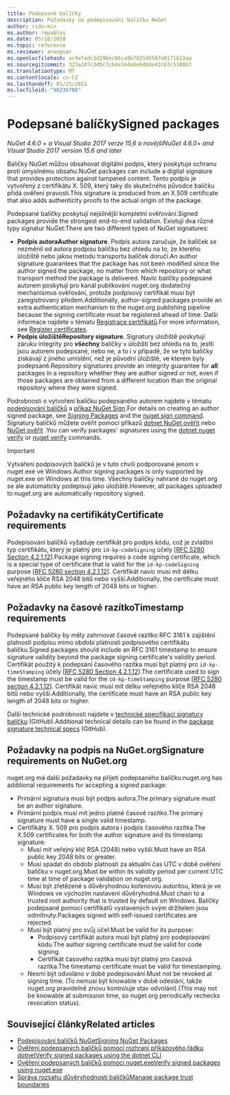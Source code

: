 ```yaml
---
title: Podepsané balíčky
description: Požadavky na podepisování balíčku NuGet
author: rido-min
ms.author: rmpablos
ms.date: 05/18/2018
ms.topic: reference
ms.reviewer: ananguar
ms.openlocfilehash: ac9efadc1d29bec86ca9b7821d5587e0171613aa
ms.sourcegitcommit: 323a107c345c7cb4e344a6e6d8de42c63c5188b7
ms.translationtype: MT
ms.contentlocale: cs-CZ
ms.lasthandoff: 01/15/2021
ms.locfileid: "98235708"
---
```

# <a name="signed-packages"></a><span data-ttu-id="4ad43-103">Podepsané balíčky</span><span class="sxs-lookup"><span data-stu-id="4ad43-103">Signed packages</span></span>

<span data-ttu-id="4ad43-104">*NuGet 4.6.0 + a Visual Studio 2017 verze 15,6 a novější*</span><span class="sxs-lookup"><span data-stu-id="4ad43-104">*NuGet 4.6.0+ and Visual Studio 2017 version 15.6 and later*</span></span>

<span data-ttu-id="4ad43-105">Balíčky NuGet můžou obsahovat digitální podpis, který poskytuje ochranu proti úmyslnému obsahu.</span><span class="sxs-lookup"><span data-stu-id="4ad43-105">NuGet packages can include a digital signature that provides protection against tampered content.</span></span> <span data-ttu-id="4ad43-106">Tento podpis je vytvořený z certifikátu X. 509, který taky do skutečného původce balíčku přidá ověření pravosti.</span><span class="sxs-lookup"><span data-stu-id="4ad43-106">This signature is produced from an X.509 certificate that also adds authenticity proofs to the actual origin of the package.</span></span>

<span data-ttu-id="4ad43-107">Podepsané balíčky poskytují nejsilnější kompletní ověřování.</span><span class="sxs-lookup"><span data-stu-id="4ad43-107">Signed packages provide the strongest end-to-end validation.</span></span> <span data-ttu-id="4ad43-108">Existují dva různé typy signatur NuGet:</span><span class="sxs-lookup"><span data-stu-id="4ad43-108">There are two different types of NuGet signatures:</span></span>
- <span data-ttu-id="4ad43-109">**Podpis autora**</span><span class="sxs-lookup"><span data-stu-id="4ad43-109">**Author signature**.</span></span> <span data-ttu-id="4ad43-110">Podpis autora zaručuje, že balíček se nezměnil od autora podpisu balíčku bez ohledu na to, ze kterého úložiště nebo jakou metodu transportu balíček doručí.</span><span class="sxs-lookup"><span data-stu-id="4ad43-110">An author signature guarantees that the package has not been modified since the author signed the package, no matter from which repository or what transport method the package is delivered.</span></span> <span data-ttu-id="4ad43-111">Navíc balíčky podepsané autorem poskytují pro kanál publikování nuget.org dodatečný mechanismus ověřování, protože podpisový certifikát musí být zaregistrovaný předem.</span><span class="sxs-lookup"><span data-stu-id="4ad43-111">Additionally, author-signed packages provide an extra authentication mechanism to the nuget.org publishing pipeline because the signing certificate must be registered ahead of time.</span></span> <span data-ttu-id="4ad43-112">Další informace najdete v tématu [Registrace certifikátů](#signature-requirements-on-nugetorg).</span><span class="sxs-lookup"><span data-stu-id="4ad43-112">For more information, see [Register certificates](#signature-requirements-on-nugetorg).</span></span>
- <span data-ttu-id="4ad43-113">**Podpis úložiště**</span><span class="sxs-lookup"><span data-stu-id="4ad43-113">**Repository signature**.</span></span> <span data-ttu-id="4ad43-114">Signatury úložiště poskytují záruku integrity pro **všechny** balíčky v úložišti bez ohledu na to, jestli jsou autorem podepsané, nebo ne, a to i v případě, že se tyto balíčky získávají z jiného umístění, než je původní úložiště, ve kterém byly podepsané.</span><span class="sxs-lookup"><span data-stu-id="4ad43-114">Repository signatures provide an integrity guarantee for **all** packages in a repository whether they are author signed or not, even if those packages are obtained from a different location than the original repository where they were signed.</span></span>   

<span data-ttu-id="4ad43-115">Podrobnosti o vytvoření balíčku podepsaného autorem najdete v tématu [podepisování balíčků](../create-packages/Sign-a-package.md) a [příkaz NuGet Sign](../reference/cli-reference/cli-ref-sign.md).</span><span class="sxs-lookup"><span data-stu-id="4ad43-115">For details on creating an author signed package, see [Signing Packages](../create-packages/Sign-a-package.md) and the [nuget sign command](../reference/cli-reference/cli-ref-sign.md).</span></span> <span data-ttu-id="4ad43-116">Signatury balíčků můžete ověřit pomocí příkazů [dotnet NuGet ověřit](/dotnet/core/tools/dotnet-nuget-verify.md) nebo [NuGet ověřit](../reference/cli-reference/cli-ref-verify.md) .</span><span class="sxs-lookup"><span data-stu-id="4ad43-116">You can verify packages' signatures using the [dotnet nuget verify](/dotnet/core/tools/dotnet-nuget-verify.md) or [nuget verify](../reference/cli-reference/cli-ref-verify.md) commands.</span></span>

> [!Important]
> <span data-ttu-id="4ad43-117">Vytváření podpisových balíčků je v tuto chvíli podporované jenom v nuget.exe ve Windows.</span><span class="sxs-lookup"><span data-stu-id="4ad43-117">Author signing packages is only supported by nuget.exe on Windows at this time.</span></span> <span data-ttu-id="4ad43-118">Všechny balíčky nahrané do nuget.org se ale automaticky podepisují jako úložiště.</span><span class="sxs-lookup"><span data-stu-id="4ad43-118">However, all packages uploaded to nuget.org are automatically repository signed.</span></span>

## <a name="certificate-requirements"></a><span data-ttu-id="4ad43-119">Požadavky na certifikáty</span><span class="sxs-lookup"><span data-stu-id="4ad43-119">Certificate requirements</span></span>

<span data-ttu-id="4ad43-120">Podepisování balíčků vyžaduje certifikát pro podpis kódu, což je zvláštní typ certifikátu, který je platný pro `id-kp-codeSigning` účely [[RFC 5280 Section 4.2.1.12](https://tools.ietf.org/html/rfc5280#section-4.2.1.12)].</span><span class="sxs-lookup"><span data-stu-id="4ad43-120">Package signing requires a code signing certificate, which is a special type of certificate that is valid for the `id-kp-codeSigning` purpose [[RFC 5280 section 4.2.1.12](https://tools.ietf.org/html/rfc5280#section-4.2.1.12)].</span></span> <span data-ttu-id="4ad43-121">Certifikát navíc musí mít délku veřejného klíče RSA 2048 bitů nebo vyšší.</span><span class="sxs-lookup"><span data-stu-id="4ad43-121">Additionally, the certificate must have an RSA public key length of 2048 bits or higher.</span></span>

## <a name="timestamp-requirements"></a><span data-ttu-id="4ad43-122">Požadavky na časové razítko</span><span class="sxs-lookup"><span data-stu-id="4ad43-122">Timestamp requirements</span></span>

<span data-ttu-id="4ad43-123">Podepsané balíčky by měly zahrnovat časové razítko RFC 3161 k zajištění platnosti podpisu mimo období platnosti podpisového certifikátu balíčku.</span><span class="sxs-lookup"><span data-stu-id="4ad43-123">Signed packages should include an RFC 3161 timestamp to ensure signature validity beyond the package signing certificate's validity period.</span></span> <span data-ttu-id="4ad43-124">Certifikát použitý k podepsání časového razítka musí být platný pro `id-kp-timeStamping` účely [[RFC 5280 Section 4.2.1.12](https://tools.ietf.org/html/rfc5280#section-4.2.1.12)].</span><span class="sxs-lookup"><span data-stu-id="4ad43-124">The certificate used to sign the timestamp must be valid for the `id-kp-timeStamping` purpose [[RFC 5280 section 4.2.1.12](https://tools.ietf.org/html/rfc5280#section-4.2.1.12)].</span></span> <span data-ttu-id="4ad43-125">Certifikát navíc musí mít délku veřejného klíče RSA 2048 bitů nebo vyšší.</span><span class="sxs-lookup"><span data-stu-id="4ad43-125">Additionally, the certificate must have an RSA public key length of 2048 bits or higher.</span></span>

<span data-ttu-id="4ad43-126">Další technické podrobnosti najdete v [technické specifikaci signatury balíčku](https://github.com/NuGet/Home/wiki/Package-Signatures-Technical-Details) (GitHub).</span><span class="sxs-lookup"><span data-stu-id="4ad43-126">Additional technical details can be found in the [package signature technical specs](https://github.com/NuGet/Home/wiki/Package-Signatures-Technical-Details) (GitHub).</span></span>

## <a name="signature-requirements-on-nugetorg"></a><span data-ttu-id="4ad43-127">Požadavky na podpis na NuGet.org</span><span class="sxs-lookup"><span data-stu-id="4ad43-127">Signature requirements on NuGet.org</span></span>

<span data-ttu-id="4ad43-128">nuget.org má další požadavky na přijetí podepsaného balíčku:</span><span class="sxs-lookup"><span data-stu-id="4ad43-128">nuget.org has additional requirements for accepting a signed package:</span></span>

- <span data-ttu-id="4ad43-129">Primární signatura musí být podpis autora.</span><span class="sxs-lookup"><span data-stu-id="4ad43-129">The primary signature must be an author signature.</span></span>
- <span data-ttu-id="4ad43-130">Primární podpis musí mít jedno platné časové razítko.</span><span class="sxs-lookup"><span data-stu-id="4ad43-130">The primary signature must have a single valid timestamp.</span></span>
- <span data-ttu-id="4ad43-131">Certifikáty X. 509 pro podpis autora i podpis časového razítka:</span><span class="sxs-lookup"><span data-stu-id="4ad43-131">The X.509 certificates for both the author signature and its timestamp signature:</span></span>
  - <span data-ttu-id="4ad43-132">Musí mít veřejný klíč RSA (2048) nebo vyšší.</span><span class="sxs-lookup"><span data-stu-id="4ad43-132">Must have an RSA public key 2048 bits or greater.</span></span>
  - <span data-ttu-id="4ad43-133">Musí spadat do období platnosti za aktuální čas UTC v době ověření balíčku v nuget.org.</span><span class="sxs-lookup"><span data-stu-id="4ad43-133">Must be within its validity period per current UTC time at time of package validation on nuget.org.</span></span>
  - <span data-ttu-id="4ad43-134">Musí být zřetězené s důvěryhodnou kořenovou autoritou, která je ve Windows ve výchozím nastavení důvěryhodná.</span><span class="sxs-lookup"><span data-stu-id="4ad43-134">Must chain to a trusted root authority that is trusted by default on Windows.</span></span> <span data-ttu-id="4ad43-135">Balíčky podepsané pomocí certifikátů vystavených svým držitelem jsou odmítnuty.</span><span class="sxs-lookup"><span data-stu-id="4ad43-135">Packages signed with self-issued certificates are rejected.</span></span>
  - <span data-ttu-id="4ad43-136">Musí být platný pro svůj účel:</span><span class="sxs-lookup"><span data-stu-id="4ad43-136">Must be valid for its purpose:</span></span> 
    - <span data-ttu-id="4ad43-137">Podpisový certifikát autora musí být platný pro podepisování kódu.</span><span class="sxs-lookup"><span data-stu-id="4ad43-137">The author signing certificate must be valid for code signing.</span></span>
    - <span data-ttu-id="4ad43-138">Certifikát časového razítka musí být platný pro časová razítka.</span><span class="sxs-lookup"><span data-stu-id="4ad43-138">The timestamp certificate must be valid for timestamping.</span></span>
  - <span data-ttu-id="4ad43-139">Nesmí být odvoláno v době podepisování.</span><span class="sxs-lookup"><span data-stu-id="4ad43-139">Must not be revoked at signing time.</span></span> <span data-ttu-id="4ad43-140">(To nemusí být knowable v době odeslání, takže nuget.org pravidelně znovu kontroluje stav odvolání).</span><span class="sxs-lookup"><span data-stu-id="4ad43-140">(This may not be knowable at submission time, so nuget.org periodically rechecks revocation status).</span></span>
  
  
## <a name="related-articles"></a><span data-ttu-id="4ad43-141">Související články</span><span class="sxs-lookup"><span data-stu-id="4ad43-141">Related articles</span></span>

- [<span data-ttu-id="4ad43-142">Podepisování balíčků NuGet</span><span class="sxs-lookup"><span data-stu-id="4ad43-142">Signing NuGet Packages</span></span>](../create-packages/Sign-a-Package.md)
- [<span data-ttu-id="4ad43-143">Ověření podepsaných balíčků pomocí rozhraní příkazového řádku dotnet</span><span class="sxs-lookup"><span data-stu-id="4ad43-143">Verify signed packages using the dotnet CLI</span></span>](/dotnet/core/tools/dotnet-nuget-verify.md)
- [<span data-ttu-id="4ad43-144">Ověření podepsaných balíčků pomocí nuget.exe</span><span class="sxs-lookup"><span data-stu-id="4ad43-144">Verify signed packages using nuget.exe</span></span>](../reference/cli-reference/cli-ref-verify.md)
- [<span data-ttu-id="4ad43-145">Správa rozsahu důvěryhodnosti balíčků</span><span class="sxs-lookup"><span data-stu-id="4ad43-145">Manage package trust boundaries</span></span>](../consume-packages/installing-signed-packages.md)
